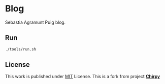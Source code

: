 # Blog

Sebastia Agramunt Puig blog.

## Run

```bash
./tools/run.sh
```

## License

This work is published under [MIT][mit] License. This is a fork from project [**Chirpy**][chirpy]

[chirpy]: https://github.com/cotes2020/jekyll-theme-chirpy/
[mit]: https://github.com/cotes2020/chirpy-starter/blob/master/LICENSE
